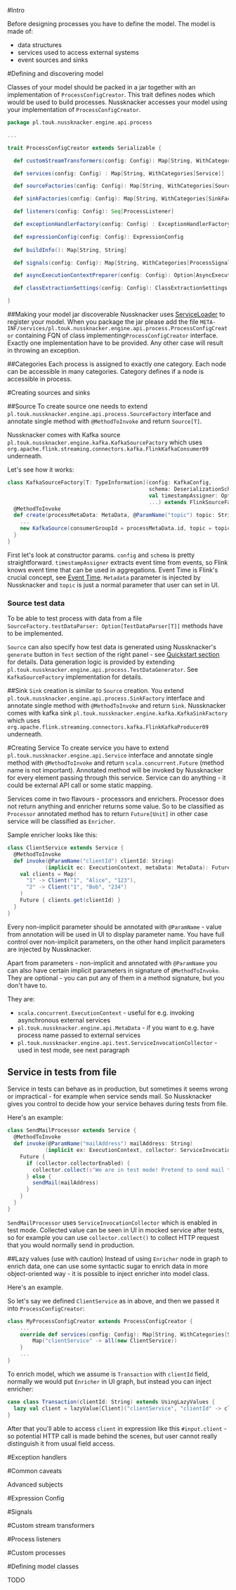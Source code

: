 #Intro

Before designing processes you have to define the model. The model is made of:
 
- data structures
- services used to access external systems
- event sources and sinks

#Defining and discovering model

Classes of your model should be packed in a jar together with an implementation of `ProcessConfigCreator`. This trait defines nodes which would be used to build processes. Nussknacker accesses your model using your implementation of `ProcessConfigCreator`.

```scala
package pl.touk.nussknacker.engine.api.process

...

trait ProcessConfigCreator extends Serializable {

  def customStreamTransformers(config: Config): Map[String, WithCategories[CustomStreamTransformer]]

  def services(config: Config) : Map[String, WithCategories[Service]]

  def sourceFactories(config: Config): Map[String, WithCategories[SourceFactory[_]]]

  def sinkFactories(config: Config): Map[String, WithCategories[SinkFactory]]

  def listeners(config: Config): Seq[ProcessListener]

  def exceptionHandlerFactory(config: Config) : ExceptionHandlerFactory

  def expressionConfig(config: Config): ExpressionConfig
  
  def buildInfo(): Map[String, String]

  def signals(config: Config): Map[String, WithCategories[ProcessSignalSender]]

  def asyncExecutionContextPreparer(config: Config): Option[AsyncExecutionContextPreparer] = None

  def classExtractionSettings(config: Config): ClassExtractionSettings = ClassExtractionSettings.Default

}
```

##Making your model jar discoverable
Nussknacker uses [ServiceLoader](https://docs.oracle.com/javase/8/docs/api/java/util/ServiceLoader.html) to register your model. When you package the jar please add the file `META-INF/services/pl.touk.nussknacker.engine.api.process.ProcessConfigCreator` containing FQN of class implementing`ProcessConfigCreator` interface. Exactly one implementation have to be provided. Any other case will result in throwing an exception.

##Categories
Each process is assigned to exactly one category. Each node can be accessible in many categories. Category defines if a node is accessible in process. 

#Creating sources and sinks

##Source
To create source one needs to extend `pl.touk.nussknacker.engine.api.process.SourceFactory` interface and annotate single method with `@MethodToInvoke` and return `Source[T]`.

Nussknacker comes with Kafka source `pl.touk.nussknacker.engine.kafka.KafkaSourceFactory` which uses `org.apache.flink.streaming.connectors.kafka.FlinkKafkaConsumer09` underneath. 


Let's see how it works:
```scala
class KafkaSourceFactory[T: TypeInformation](config: KafkaConfig,
                                             schema: DeserializationSchema[T],
                                             val timestampAssigner: Option[TimestampAssigner[T]],
                                             ...) extends FlinkSourceFactory[T] with Serializable {
  @MethodToInvoke
  def create(processMetaData: MetaData, @ParamName("topic") topic: String): Source[T] with TestDataGenerator = {
    ...
    new KafkaSource(consumerGroupId = processMetaData.id, topic = topic)
  }
}
```

First let's look at constructor params. `config` and `schema` is pretty straightforward. `timestampAssigner` extracts event time from events, so Flink knows event time that can be used in aggregations. Event Time is Flink's crucial concept, see [Event Time](https://ci.apache.org/projects/flink/flink-docs-release-{{book.flinkMajorVersion}}/dev/event_time.html). 
`Metadata` parameter is injected by Nussknacker and `topic` is just a normal parameter that user can set in UI.

### Source test data
To be able to test process with data from a file `SourceFactory.testDataParser: Option[TestDataParser[T]]` methods have to be implemented.

`Source` can also specify how test data is generated using Nussknacker's `generate` button in `Test` section of the right panel - see [Quickstart section](Quickstart.md) for details. Data generation logic is provided by extending `pl.touk.nussknacker.engine.api.process.TestDataGenerator`. See `KafkaSourceFactory` implementation for details.

##Sink
`Sink` creation is similar to `Source` creation. You extend `pl.touk.nussknacker.engine.api.process.SinkFactory` interface and annotate single method with `@MethodToInvoke` and return `Sink`. Nussknacker comes with kafka sink `pl.touk.nussknacker.engine.kafka.KafkaSinkFactory` which uses `org.apache.flink.streaming.connectors.kafka.FlinkKafkaProducer09` underneath. 

#Creating Service
To create service you have to extend `pl.touk.nussknacker.engine.api.Service` interface and annotate single method with `@MethodToInvoke` and return `scala.concurrent.Future` (method name is not important). Annotated method will be invoked by Nussknacker for every element passing through this service. Service can do anything - it could be external API call or some static mapping.

Services come in two flavours - processors and enrichers. Processor does not return anything and enricher returns some value. So to be classified as `Processor` annotated method has to return `Future[Unit]` in other case service will be classified as `Enricher`.

Sample enricher looks like this:
```scala
class ClientService extends Service {
  @MethodToInvoke
  def invoke(@ParamName("clientId") clientId: String)
            (implicit ec: ExecutionContext, metaData: MetaData): Future[Client] = {
    val clients = Map(
      "1" -> Client("1", "Alice", "123"), 
      "2" -> Client("1", "Bob", "234") 
    )
    Future { clients.get(clientId) }
  }
}
```
Every non-implicit parameter should be annotated with `@ParamName` - value from annotation will be used in UI to display parameter name. You have full control over non-implicit parameters, on the other hand implicit parameters are injected by Nussknacker.

Apart from parameters - non-implicit and annotated with `@ParamName` you can also have certain implicit parameters in signature of `@MethodToInvoke`. They are optional - you can put any of them in a method signature, but you don't have to.

They are:
* `scala.concurrent.ExecutionContext` - useful for e.g. invoking asynchronous external services
* `pl.touk.nussknacker.engine.api.MetaData` - if you want to e.g. have process name passed to external services
* `pl.touk.nussknacker.engine.api.test.ServiceInvocationCollector` - used in test mode, see next paragraph

## Service in tests from file
Service in tests can behave as in production, but sometimes it seems wrong or impractical - for example when service sends mail. So Nussknacker gives you control to decide how your service behaves during tests from file.

Here's an example:

```scala
class SendMailProcessor extends Service {
  @MethodToInvoke
  def invoke(@ParamName("mailAddress") mailAddress: String)
            (implicit ex: ExecutionContext, collector: ServiceInvocationCollector): Future[Unit] = {
    Future {
      if (collector.collectorEnabled) {
        collector.collect(s"We are in test mode! Pretend to send mail to ${mailAddress}")
      } else {
        sendMail(mailAddress)
      }
    }
  }
}
```

`SendMailProcessor` uses `ServiceInvocationCollector` which is enabled in test mode. 
Collected value can be seen in UI in mocked service after tests, so for example you can use `collector.collect()` to collect HTTP request that you would normally send in production.

##Lazy values (use with caution)
Instead of using `Enricher` node in graph to enrich data, one can use some syntactic sugar to enrich data in more object-oriented way - it is possible to inject enricher into model class. 

Here's an example.

So let's say we defined `ClientService` as in above, and then we passed it into `ProcessConfigCreator`:
```scala
class MyProcessConfigCreator extends ProcessConfigCreator {
    ...
    override def services(config: Config): Map[String, WithCategories[Service]] = {
        Map("clientService" -> all(new ClientService))
    }
    ...
}
```
To enrich model, which we assume is `Transaction` with `clientId` field, normally we would put `Enricher` in UI graph, but instead you can inject enricher:
```scala
case class Transaction(clientId: String) extends UsingLazyValues {
  lazy val client = lazyValue[Client]("clientService", "clientId" -> clientId)
}
```
After that you'll able to access `client` in expression like this `#input.client` - so potential HTTP call is made behind the scenes, but user cannot really distinguish it from usual field access. 

#Exception handlers

#Common caveats

Advanced subjects

#Expression Config

#Signals

#Custom stream transformers

#Process listeners

#Custom processes

#Defining model classes

TODO